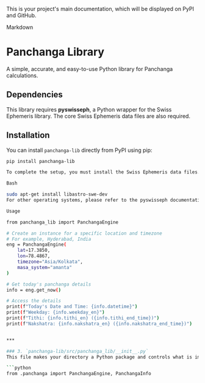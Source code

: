 This is your project's main documentation, which will be displayed on PyPI and GitHub.

Markdown

# Panchanga Library

A simple, accurate, and easy-to-use Python library for Panchanga calculations.

## Dependencies

This library requires **pyswisseph**, a Python wrapper for the Swiss Ephemeris library. The core Swiss Ephemeris data files are also required.

## Installation

You can install `panchanga-lib` directly from PyPI using pip:

```bash
pip install panchanga-lib

To complete the setup, you must install the Swiss Ephemeris data files. On most Debian/Ubuntu-based systems, you can use:

Bash

sudo apt-get install libastro-swe-dev
For other operating systems, please refer to the pyswisseph documentation for instructions on how to set up the necessary ephemeris data.

Usage

from panchanga_lib import PanchangaEngine

# Create an instance for a specific location and timezone
# For example, Hyderabad, India
eng = PanchangaEngine(
    lat=17.3850, 
    lon=78.4867, 
    timezone="Asia/Kolkata", 
    masa_system="amanta"
)

# Get today's panchanga details
info = eng.get_now()

# Access the details
print(f"Today's Date and Time: {info.datetime}")
print(f"Weekday: {info.weekday_en}")
print(f"Tithi: {info.tithi_en} ({info.tithi_end_time})")
print(f"Nakshatra: {info.nakshatra_en} ({info.nakshatra_end_time})")


***

### 3. `panchanga-lib/src/panchanga_lib/__init__.py`
This file makes your directory a Python package and controls what is imported by default.

```python
from .panchanga import PanchangaEngine, PanchangaInfo